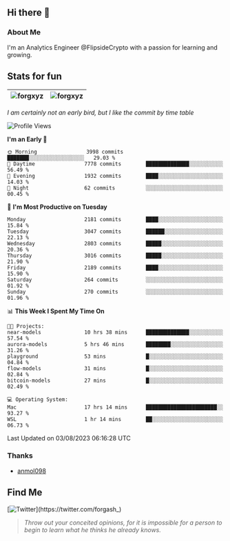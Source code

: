 ## Hi there 👋

### About Me

I'm an Analytics Engineer @FlipsideCrypto with a passion for learning and growing.
  
## Stats for fun

| <img align="center" src="https://github-readme-streak-stats.herokuapp.com/?user=forgxyz&theme=tokyonight" alt="forgxyz" /> | <img align="center" src="https://github-readme-stats.vercel.app/api?username=forgxyz&theme=tokyonight&show_icons=true" alt="forgxyz" /> |
| ------------- |------------- |

*I am certainly not an early bird, but I like the commit by time table*  

<!--START_SECTION:waka-->
![Profile Views](http://img.shields.io/badge/Profile%20Views-3-blue)

**I'm an Early 🐤** 

```text
🌞 Morning                3998 commits        ███████░░░░░░░░░░░░░░░░░░   29.03 % 
🌆 Daytime                7778 commits        ██████████████░░░░░░░░░░░   56.49 % 
🌃 Evening                1932 commits        ████░░░░░░░░░░░░░░░░░░░░░   14.03 % 
🌙 Night                  62 commits          ░░░░░░░░░░░░░░░░░░░░░░░░░   00.45 % 
```
📅 **I'm Most Productive on Tuesday** 

```text
Monday                   2181 commits        ████░░░░░░░░░░░░░░░░░░░░░   15.84 % 
Tuesday                  3047 commits        ██████░░░░░░░░░░░░░░░░░░░   22.13 % 
Wednesday                2803 commits        █████░░░░░░░░░░░░░░░░░░░░   20.36 % 
Thursday                 3016 commits        █████░░░░░░░░░░░░░░░░░░░░   21.90 % 
Friday                   2189 commits        ████░░░░░░░░░░░░░░░░░░░░░   15.90 % 
Saturday                 264 commits         ░░░░░░░░░░░░░░░░░░░░░░░░░   01.92 % 
Sunday                   270 commits         ░░░░░░░░░░░░░░░░░░░░░░░░░   01.96 % 
```


📊 **This Week I Spent My Time On** 

```text
🐱‍💻 Projects: 
near-models              10 hrs 38 mins      ██████████████░░░░░░░░░░░   57.54 % 
aurora-models            5 hrs 46 mins       ████████░░░░░░░░░░░░░░░░░   31.26 % 
playground               53 mins             █░░░░░░░░░░░░░░░░░░░░░░░░   04.84 % 
flow-models              31 mins             █░░░░░░░░░░░░░░░░░░░░░░░░   02.84 % 
bitcoin-models           27 mins             █░░░░░░░░░░░░░░░░░░░░░░░░   02.49 % 

💻 Operating System: 
Mac                      17 hrs 14 mins      ███████████████████████░░   93.27 % 
WSL                      1 hr 14 mins        ██░░░░░░░░░░░░░░░░░░░░░░░   06.73 % 
```


 Last Updated on 03/08/2023 06:16:28 UTC
<!--END_SECTION:waka-->

### Thanks
 - [anmol098](https://github.com/anmol098/waka-readme-stats/)
  
## Find Me
[![Twitter](https://img.shields.io/twitter/url/https/twitter.com/forgash_.svg?style=social&label=Follow%20%40forgash_)](https://twitter.com/forgash_)


> *Throw out your conceited opinions, for it is impossible for a person to begin to learn what he thinks he already knows.* 
